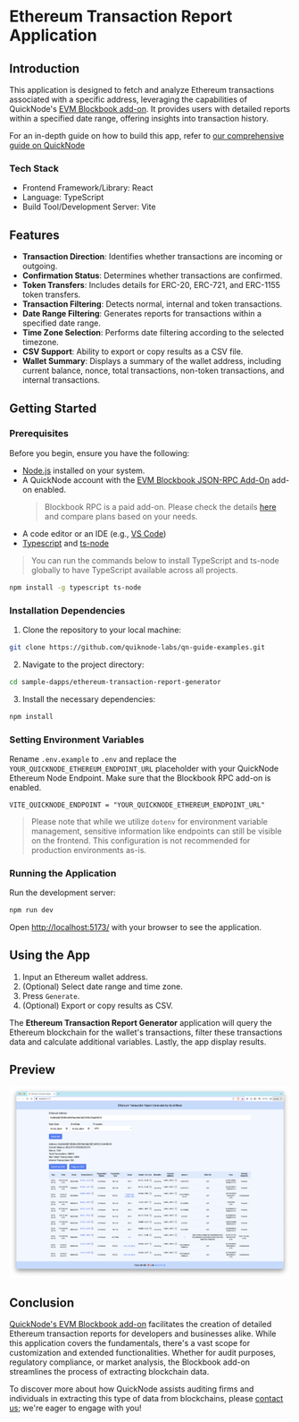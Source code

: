 
# Ethereum Transaction Report Application

## Introduction

This application is designed to fetch and analyze Ethereum transactions associated with a specific address, leveraging the capabilities of QuickNode's [EVM Blockbook add-on](https://marketplace.quicknode.com/add-on/evm-blockbook-json-rpc). It provides users with detailed reports within a specified date range, offering insights into transaction history.

For an in-depth guide on how to build this app, refer to [our comprehensive guide on QuickNode](https://www.quicknode.com/guides/quicknode-products/marketplace/how-to-generate-ethereum-transaction-reports-with-blockbook)

### Tech Stack
- Frontend Framework/Library: React
- Language: TypeScript
- Build Tool/Development Server: Vite

## Features

- **Transaction Direction**: Identifies whether transactions are incoming or outgoing.
- **Confirmation Status**: Determines whether transactions are confirmed.
- **Token Transfers**: Includes details for ERC-20, ERC-721, and ERC-1155 token transfers.
- **Transaction Filtering**: Detects normal, internal and token transactions.
- **Date Range Filtering**: Generates reports for transactions within a specified date range.
- **Time Zone Selection**: Performs date filtering according to the selected timezone.
- **CSV Support**: Ability to export or copy results as a CSV file.
- **Wallet Summary**: Displays a summary of the wallet address, including current balance, nonce, total transactions, non-token transactions, and internal transactions.

## Getting Started

### Prerequisites

Before you begin, ensure you have the following:
- [Node.js](https://nodejs.org/en/) installed on your system.
- A QuickNode account with the [EVM Blockbook JSON-RPC Add-On](https://marketplace.quicknode.com/add-on/evm-blockbook-json-rpc) add-on enabled. 
    > Blockbook RPC is a paid add-on. Please check the details [here](https://marketplace.quicknode.com/add-on/evm-blockbook-json-rpc) and compare plans based on your needs.
- A code editor or an IDE (e.g., [VS Code](https://code.visualstudio.com/))
- [Typescript](https://www.typescriptlang.org/) and [ts-node](https://typestrong.org/ts-node/)

> You can run the commands below to install TypeScript and ts-node globally to have TypeScript available across all projects.

```bash
npm install -g typescript ts-node
```

### Installation Dependencies

1. Clone the repository to your local machine:
```bash
git clone https://github.com/quiknode-labs/qn-guide-examples.git
```

2. Navigate to the project directory:
```bash
cd sample-dapps/ethereum-transaction-report-generator
```

3. Install the necessary dependencies:
```bash
npm install
```

### Setting Environment Variables

Rename `.env.example` to `.env` and replace the `YOUR_QUICKNODE_ETHEREUM_ENDPOINT_URL` placeholder with your QuickNode Ethereum Node Endpoint. Make sure that the Blockbook RPC add-on is enabled.

```env
VITE_QUICKNODE_ENDPOINT = "YOUR_QUICKNODE_ETHEREUM_ENDPOINT_URL"
```

> Please note that while we utilize `dotenv` for environment variable management, sensitive information like endpoints can still be visible on the frontend. This configuration is not recommended for production environments as-is.

### Running the Application

Run the development server:

```bash
npm run dev
```

Open [http://localhost:5173/](http://localhost:5173/) with your browser to see the application.

## Using the App

1. Input an Ethereum wallet address.
2. (Optional) Select date range and time zone.
3. Press `Generate`. 
4. (Optional) Export or copy results as CSV.

The **Ethereum Transaction Report Generator** application will query the Ethereum blockchain for the wallet's transactions, filter these transactions data and calculate additional variables. Lastly, the app display results.

## Preview 

![Preview](public/demo.png)

## Conclusion

[QuickNode's EVM Blockbook add-on](https://marketplace.quicknode.com/add-on/evm-blockbook-json-rpc) facilitates the creation of detailed Ethereum transaction reports for developers and businesses alike. While this application covers the fundamentals, there's a vast scope for customization and extended functionalities. Whether for audit purposes, regulatory compliance, or market analysis, the Blockbook add-on streamlines the process of extracting blockchain data.

To discover more about how QuickNode assists auditing firms and individuals in extracting this type of data from blockchains, please [contact us](https://www.quicknode.com/contact-us); we're eager to engage with you!



